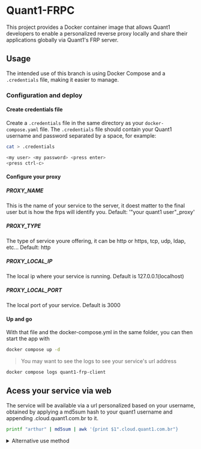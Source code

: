 # Quant1-FRPC

This project provides a Docker container image that allows Quant1 developers to enable a personalized reverse proxy locally and share their applications globally via Quant1's FRP server.

## Usage

The intended use of this branch is using Docker Compose and a `.credentials` file, making it easier to manage.

### Configuration and deploy

#### Create credentials file

Create a `.credentials` file in the same directory as your `docker-compose.yaml` file. The `.credentials` file should contain your Quant1 username and password separated by a space, for example:

```bash
cat > .credentials
```

```bash
<my user> <my password> <press enter>
<press ctrl-c>
```

#### Configure your proxy

##### PROXY_NAME

This is the name of your service to the server, it doest matter to the final user but is how the frps will identify you. Default: '"your quant1 user"_proxy'

##### PROXY_TYPE

The type of service youre offering, it can be http or https, tcp, udp, ldap, etc... Default: http

##### PROXY_LOCAL_IP

The local ip where your service is running. Default is 127.0.0.1(localhost)

##### PROXY_LOCAL_PORT

The local port of your service. Default is 3000

#### Up and go

With that file and the docker-compose.yml in the same folder, you can then start the app with

```bash
docker compose up -d
```

> You may want to see the logs to see your service's url address

```bash
docker compose logs quant1-frp-client
```

## Acess your service via web

The service will be available via a url personalized based on your username, obtained by applying a md5sum hash to your quant1 username and appending .cloud.quant1.com.br to it.

```bash
printf "arthur" | md5sum | awk '{print $1".cloud.quant1.com.br"}
```

<details>

<summary> Alternative use method </summary>

## Usage with docker container run

The intended use of the container described below is to configure it once, and then it can be started or stopped as needed.  

Since the configuration requires user input, a TTY is necessary.  
However, after the initial configuration, you can stop it and then restart it, and it should function properly in a detached state.

### Creating the container

```bash
docker container run --name Quant1-frpc -it --network host registry.quant1.com.br/arthur/quant1-frpc:run
```

At the end, it will generate a URL that can be used globally. This URL is obtained by applying an md5sum to your Q1 username and appending ".cloud.quant1.com.br" to it.

### Stop/starting it

To stop the execution

```bash
docker container stop Quant1-frpc
```

To restart the execution

```bash
docker container start Quant1-frpc
```

</details>